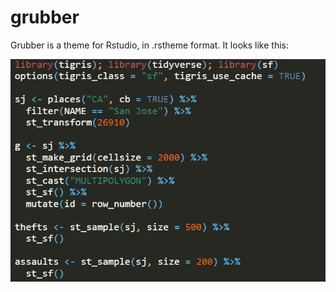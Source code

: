 # grubber
Grubber is a theme for Rstudio, in .rstheme format. It looks like this:  


![grubber_sample](https://raw.githubusercontent.com/robertmyles/grubber/master/grubber.png)

